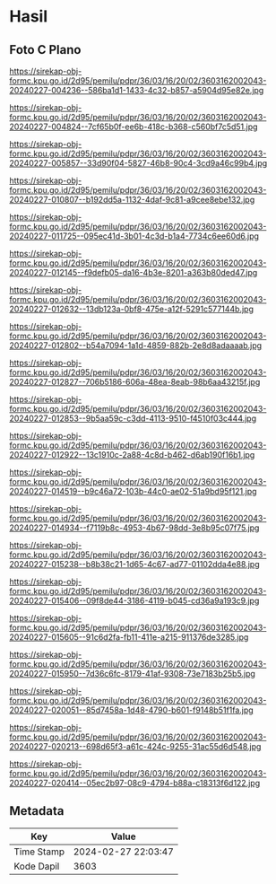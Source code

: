 # Hasil

## Foto C Plano

https://sirekap-obj-formc.kpu.go.id/2d95/pemilu/pdpr/36/03/16/20/02/3603162002043-20240227-004236--586ba1d1-1433-4c32-b857-a5904d95e82e.jpg

https://sirekap-obj-formc.kpu.go.id/2d95/pemilu/pdpr/36/03/16/20/02/3603162002043-20240227-004824--7cf65b0f-ee6b-418c-b368-c560bf7c5d51.jpg

https://sirekap-obj-formc.kpu.go.id/2d95/pemilu/pdpr/36/03/16/20/02/3603162002043-20240227-005857--33d90f04-5827-46b8-90c4-3cd9a46c99b4.jpg

https://sirekap-obj-formc.kpu.go.id/2d95/pemilu/pdpr/36/03/16/20/02/3603162002043-20240227-010807--b192dd5a-1132-4daf-9c81-a9cee8ebe132.jpg

https://sirekap-obj-formc.kpu.go.id/2d95/pemilu/pdpr/36/03/16/20/02/3603162002043-20240227-011725--095ec41d-3b01-4c3d-b1a4-7734c6ee60d6.jpg

https://sirekap-obj-formc.kpu.go.id/2d95/pemilu/pdpr/36/03/16/20/02/3603162002043-20240227-012145--f9defb05-da16-4b3e-8201-a363b80ded47.jpg

https://sirekap-obj-formc.kpu.go.id/2d95/pemilu/pdpr/36/03/16/20/02/3603162002043-20240227-012632--13db123a-0bf8-475e-a12f-5291c577144b.jpg

https://sirekap-obj-formc.kpu.go.id/2d95/pemilu/pdpr/36/03/16/20/02/3603162002043-20240227-012802--b54a7094-1a1d-4859-882b-2e8d8adaaaab.jpg

https://sirekap-obj-formc.kpu.go.id/2d95/pemilu/pdpr/36/03/16/20/02/3603162002043-20240227-012827--706b5186-606a-48ea-8eab-98b6aa43215f.jpg

https://sirekap-obj-formc.kpu.go.id/2d95/pemilu/pdpr/36/03/16/20/02/3603162002043-20240227-012853--9b5aa59c-c3dd-4113-9510-f4510f03c444.jpg

https://sirekap-obj-formc.kpu.go.id/2d95/pemilu/pdpr/36/03/16/20/02/3603162002043-20240227-012922--13c1910c-2a88-4c8d-b462-d6ab190f16b1.jpg

https://sirekap-obj-formc.kpu.go.id/2d95/pemilu/pdpr/36/03/16/20/02/3603162002043-20240227-014519--b9c46a72-103b-44c0-ae02-51a9bd95f121.jpg

https://sirekap-obj-formc.kpu.go.id/2d95/pemilu/pdpr/36/03/16/20/02/3603162002043-20240227-014934--f7119b8c-4953-4b67-98dd-3e8b95c07f75.jpg

https://sirekap-obj-formc.kpu.go.id/2d95/pemilu/pdpr/36/03/16/20/02/3603162002043-20240227-015238--b8b38c21-1d65-4c67-ad77-01102dda4e88.jpg

https://sirekap-obj-formc.kpu.go.id/2d95/pemilu/pdpr/36/03/16/20/02/3603162002043-20240227-015406--09f8de44-3186-4119-b045-cd36a9a193c9.jpg

https://sirekap-obj-formc.kpu.go.id/2d95/pemilu/pdpr/36/03/16/20/02/3603162002043-20240227-015605--91c6d2fa-fb11-411e-a215-911376de3285.jpg

https://sirekap-obj-formc.kpu.go.id/2d95/pemilu/pdpr/36/03/16/20/02/3603162002043-20240227-015950--7d36c6fc-8179-41af-9308-73e7183b25b5.jpg

https://sirekap-obj-formc.kpu.go.id/2d95/pemilu/pdpr/36/03/16/20/02/3603162002043-20240227-020051--85d7458a-1d48-4790-b601-f9148b51f1fa.jpg

https://sirekap-obj-formc.kpu.go.id/2d95/pemilu/pdpr/36/03/16/20/02/3603162002043-20240227-020213--698d65f3-a61c-424c-9255-31ac55d6d548.jpg

https://sirekap-obj-formc.kpu.go.id/2d95/pemilu/pdpr/36/03/16/20/02/3603162002043-20240227-020414--05ec2b97-08c9-4794-b88a-c18313f6d122.jpg


## Metadata

| Key        | Value               |
| ---------- | ------------------- |
| Time Stamp | 2024-02-27 22:03:47 |
| Kode Dapil | 3603                |



